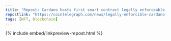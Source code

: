 ```yaml
---
title: "Repost: Cardano hosts first smart contract legally enforceable in Argentina"
repostlink: "https://cointelegraph.com/news/legally-enforcible-cardano-smart-contract-argentina"
tags: [NFT, blockchain]
---
```


{% include embed/linkpreview-repost.html %}
